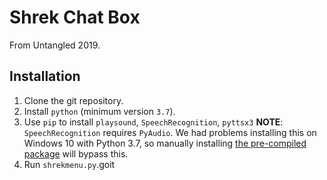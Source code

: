 # Shrek Chat Box

From Untangled 2019.

## Installation

1. Clone the git repository.
2. Install `python` (minimum version `3.7`).
3. Use `pip` to install `playsound`, `SpeechRecognition`, `pyttsx3`
   **NOTE**: `SpeechRecognition` requires `PyAudio`. We had problems installing this on Windows 10 with Python 3.7, so manually installing [the pre-compiled package](https://www.lfd.uci.edu/~gohlke/pythonlibs/#pyaudio) will bypass this.
4. Run `shrekmenu.py`.goit